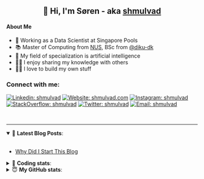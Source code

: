 <h2 align="center">
	👋 Hi, I'm Søren - aka <a href="https://shmulvad.com">shmulvad</a>
</h2>

#### About Me
- 🤖 Working as a Data Scientist at Singapore Pools
- 📚 Master of Computing from [NUS], BSc from [@diku-dk]
- 🧠 My field of specialization is artificial intelligence
- 👨‍🏫 I enjoy sharing my knowledge with others
- 👨‍💻 I love to build my own stuff

### Connect with me:

[![Linkedin: shmulvad](https://img.shields.io/badge/shmulvad-blue?style=flat&logo=Linkedin&logoColor=white)][linkedin]
[![Website: shmulvad.com](https://img.shields.io/badge/shmulvad.com-47CCCC?&style=flat&logo=Google-Chrome&logoColor=white)][website]
[![Instagram: shmulvad](https://img.shields.io/badge/-@shmulvad-purple?style=flat&logo=Instagram&logoColor=white)][instagram]
[![StackOverflow: shmulvad](https://img.shields.io/badge/shmulvad-FE7A16?style=flat&logo=stack-overflow&logoColor=white)][stackOverflow]
[![Twitter: shmulvad](https://img.shields.io/badge/@shmulvad-1ca0f1?style=flat&logo=twitter&logoColor=white)][twitter]
[![Email: shmulvad](https://img.shields.io/badge/shmulvad-D14836?style=flat&logo=gmail&logoColor=white)][mail]

<br />

---

<details open>
 <summary>📕 <b>Latest Blog Posts</b>: </summary>

<br>

<!-- BLOG-POST-LIST:START -->
- [Why Did I Start This Blog](https://shmulvad.com/blog/why-did-start-this-blog)
<!-- BLOG-POST-LIST:END -->

</details>

<!-- --- -->

<details>
 <summary>🤖 <b>Coding stats</b>: </summary>

<br>

NOTE: Doesn't track coding at work or work done in environments such as Jupyter Notebooks.

<!--START_SECTION:waka-->
![Code Time](http://img.shields.io/badge/Code%20Time-2%2C132%20hrs%2048%20mins-blue)

**I'm a Night 🦉** 

```text
🌞 Morning                440 commits         ██░░░░░░░░░░░░░░░░░░░░░░░   09.07 % 
🌆 Daytime                1250 commits        ██████░░░░░░░░░░░░░░░░░░░   25.78 % 
🌃 Evening                2000 commits        ██████████░░░░░░░░░░░░░░░   41.25 % 
🌙 Night                  1159 commits        ██████░░░░░░░░░░░░░░░░░░░   23.90 % 
```


📊 **This Week I Spent My Time On** 

```text
💬 Programming Languages: 
TypeScript               4 hrs 52 mins       ██████████░░░░░░░░░░░░░░░   41.21 % 
Python                   3 hrs 46 mins       ████████░░░░░░░░░░░░░░░░░   31.85 % 
Other                    1 hr 47 mins        ████░░░░░░░░░░░░░░░░░░░░░   15.12 % 
SCSS                     40 mins             █░░░░░░░░░░░░░░░░░░░░░░░░   05.71 % 
Markdown                 10 mins             ░░░░░░░░░░░░░░░░░░░░░░░░░   01.43 % 

🔥 Editors: 
VS Code                  10 hrs 2 mins       █████████████████████░░░░   84.88 % 
Zsh                      1 hr 47 mins        ████░░░░░░░░░░░░░░░░░░░░░   15.12 % 

🐱‍💻 Projects: 
chatbot_django           4 hrs 42 mins       ██████████░░░░░░░░░░░░░░░   39.77 % 
sppl-chatbot             4 hrs               ████████░░░░░░░░░░░░░░░░░   33.90 % 
datapakke-interface      1 hr 38 mins        ███░░░░░░░░░░░░░░░░░░░░░░   13.91 % 
Terminal                 1 hr 13 mins        ███░░░░░░░░░░░░░░░░░░░░░░   10.31 % 
local_econ_model         9 mins              ░░░░░░░░░░░░░░░░░░░░░░░░░   01.28 % 
```


 Last Updated on 05/09/2023 18:41:29 UTC
<!--END_SECTION:waka-->

</details>

<!-- --- -->

<details>
 <summary>😇 <b>My GitHub stats</b>: </summary>

<br>

<img align="left" alt="shmulvad's Github Stats" src="https://github-readme-stats.vercel.app/api?username=shmulvad&show_icons=true&hide_border=true" />

</details>



[website]: https://shmulvad.com
[twitter]: https://twitter.com/shmulvad
[linkedin]: https://linkedin.com/in/shmulvad
[instagram]: https://instagram.com/shmulvad
[stackOverflow]: https://stackoverflow.com/users/9248793/shmulvad
[mail]: mailto:shmulvad@gmail.com
[@diku-dk]: https://github.com/diku-dk
[github]: https://github.com/shmulvad
[NUS]: https://www.nus.edu.sg